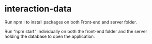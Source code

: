 # interaction-data
Run npm i to install packages on both Front-end and server folder.

Run “npm start” individually on both the front-end folder and the server holding the database to open the application.
